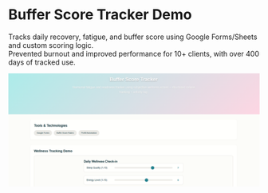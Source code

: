 # Buffer Score Tracker Demo

Tracks daily recovery, fatigue, and buffer score using Google Forms/Sheets and custom scoring logic.  
Prevented burnout and improved performance for 10+ clients, with over 400 days of tracked use.

![Buffer Score Tracker Demo](../screenshots/buffer-score-tracker-demo.png)
